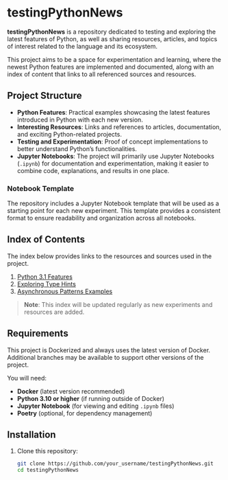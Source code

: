 # testingPythonNews

**testingPythonNews** is a repository dedicated to testing and exploring the latest features of Python, as well as sharing resources, articles, and topics of interest related to the language and its ecosystem.

This project aims to be a space for experimentation and learning, where the newest Python features are implemented and documented, along with an index of content that links to all referenced sources and resources.

## Project Structure

- **Python Features**: Practical examples showcasing the latest features introduced in Python with each new version.
- **Interesting Resources**: Links and references to articles, documentation, and exciting Python-related projects.
- **Testing and Experimentation**: Proof of concept implementations to better understand Python’s functionalities.
- **Jupyter Notebooks**: The project will primarily use Jupyter Notebooks (`.ipynb`) for documentation and experimentation, making it easier to combine code, explanations, and results in one place.

### Notebook Template

The repository includes a Jupyter Notebook template that will be used as a starting point for each new experiment. This template provides a consistent format to ensure readability and organization across all notebooks.

## Index of Contents

The index below provides links to the resources and sources used in the project.

1. [Python 3.1 Features](docs/python_3_1.md)
2. [Exploring Type Hints](docs/type_hints.md)
3. [Asynchronous Patterns Examples](docs/async_patterns.md)


> **Note**: This index will be updated regularly as new experiments and resources are added.

## Requirements

This project is Dockerized and always uses the latest version of Docker. Additional branches may be available to support other versions of the project.

You will need:
- **Docker** (latest version recommended)
- **Python 3.10 or higher** (if running outside of Docker)
- **Jupyter Notebook** (for viewing and editing `.ipynb` files)
- **Poetry** (optional, for dependency management)

## Installation

1. Clone this repository:
   ```bash
   git clone https://github.com/your_username/testingPythonNews.git
   cd testingPythonNews

